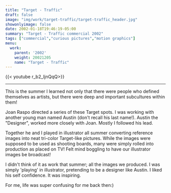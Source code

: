 ```yaml
---
title: "Target - Traffic"
draft: false
image: "img/work/target-traffic/target-traffic_header.jpg"
showonlyimage: false
date: 2002-01-18T19:46:19-05:00
summary: "Target - Traffic commercial 2002"
tags: ["commercial","curious pictures","motion graphics"]
menu:
  work:
    parent: '2002'
    weight: 20021205
    name: "Target - Traffic"
---
```


{{< youtube r_b2_IjnQqQ>}}

---

This is the summer I learned not only that there were people who defined themselves as artists, but there were deep and important subcultures within them!

Joan Raspo directed a series of these Target spots. I was working with another young man named Austin (don't recall his last name!). Austin the "Designer", worked more closely with Joan. Mostly I followed his lead.

Together he and I played in illustrator all summer converting reference images into neat tri-color Target-like pictures. While the images were supposed to be used as shooting boards, many were simply rolled into production as placed on TV! Felt mind boggling to have our illustrator images be broadcast!

I didn't think of it as work that summer; all the images we produced. I was simply 'playing' in illustrator, pretending to be a designer like Austin. I liked his self confidence. It was inspiring.

For me, life was super confusing for me back then:)
